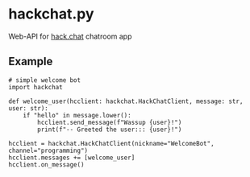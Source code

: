 # hackchat.py
Web-API for [hack.chat](https://hack.chat) chatroom app

## Example
```python3
# simple welcome bot
import hackchat

def welcome_user(hcclient: hackchat.HackChatClient, message: str, user: str):
    if "hello" in message.lower():
        hcclient.send_message(f"Wassup {user}!")
        print(f"-- Greeted the user::: {user}!")
        
hcclient = hackchat.HackChatClient(nickname="WelcomeBot", channel="programming")
hcclient.messages += [welcome_user]
hcclient.on_message()
```
